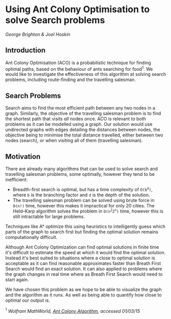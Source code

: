 # Using Ant Colony Optimisation to solve Search problems

*George Brighton & Joel Hoskin*

## Introduction

Ant Colony Optimisation (ACO) is a probabilistic technique for finding optimal paths, based on the behaviour of ants searching for food<sup>1</sup>. We would like to investigate the effectiveness of this algorithm at solving search problems, including route-finding and the travelling salesman.

## Search Problems

Search aims to find the most efficient path between any two nodes in a graph. Similarly, the objective of the travelling salesman problem is to find the shortest path that visits *all* nodes once. ACO is relevant to both problems as it can be modelled using a graph. Our solution would use undirected graphs with edges detailing the distances between nodes, the objective being to minimise the total distance travelled, either between two nodes (search), or when visiting all of them (travelling salesman).

## Motivation

There are already many algorithms that can be used to solve search and travelling salesman problems, some optimally, however they tend to be inefficient:

 - Breadth-first search is optimal, but has a time complexity of <code>O(b<sup>d</sup>)</code>, where `b` is the branching factor and `d` is the depth of the solution.
 - The travelling salesman problem can be solved using brute force in <code>O(n!)</code> time, however this makes it impractical for only 20 cities. The Held–Karp algorithm solves the problem in <code>O(n<sup>2</sup>2<sup>n</sup>)</code> time, however this is still intractable for large problems.


Techniques like A* optimize this using heuristics to intelligently guess which parts of the graph to search first but finding the optimal solution remains computationally difficult.

Although Ant Colony Optimization can find optimal solutions in finite time it's difficult to estimate the speed at which it would find the optimal solution. Instead it's best suited to situations where a close to optimal solution is acceptable as it can find reasonable approximates faster than Breath First Search would find an exact solution. It can also applied to problems where the graph changes in real time where as Breath First Search would need to start again.

We have chosen this problem as we hope to be able to visualize the graph and the algorithm as it runs. As well as being able to quantify how close to optimal our output is. 

<sup>1</sup> <cite>Wolfram MathWorld, [Ant Colony Algorithm](http://mathworld.wolfram.com/AntColonyAlgorithm.html), accessed 01/03/15</cite>
